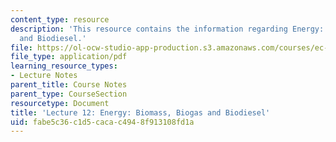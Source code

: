 ```yaml
---
content_type: resource
description: 'This resource contains the information regarding Energy: Biomass, Biogas
  and Biodiesel.'
file: https://ol-ocw-studio-app-production.s3.amazonaws.com/courses/ec-701j-d-lab-i-development-fall-2009/fabe5c36c1d5cacac4948f913108fd1a_MITEC_701JF09_lec12_nb.pdf
file_type: application/pdf
learning_resource_types:
- Lecture Notes
parent_title: Course Notes
parent_type: CourseSection
resourcetype: Document
title: 'Lecture 12: Energy: Biomass, Biogas and Biodiesel'
uid: fabe5c36-c1d5-caca-c494-8f913108fd1a
---
```

